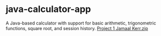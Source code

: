 # java-calculator-app
A Java-based calculator with support for basic arithmetic, trigonometric functions, square root, and session history.
[Project 1 Jamaal Kerr.zip](https://github.com/user-attachments/files/20644213/Project.1.Jamaal.Kerr.zip)

